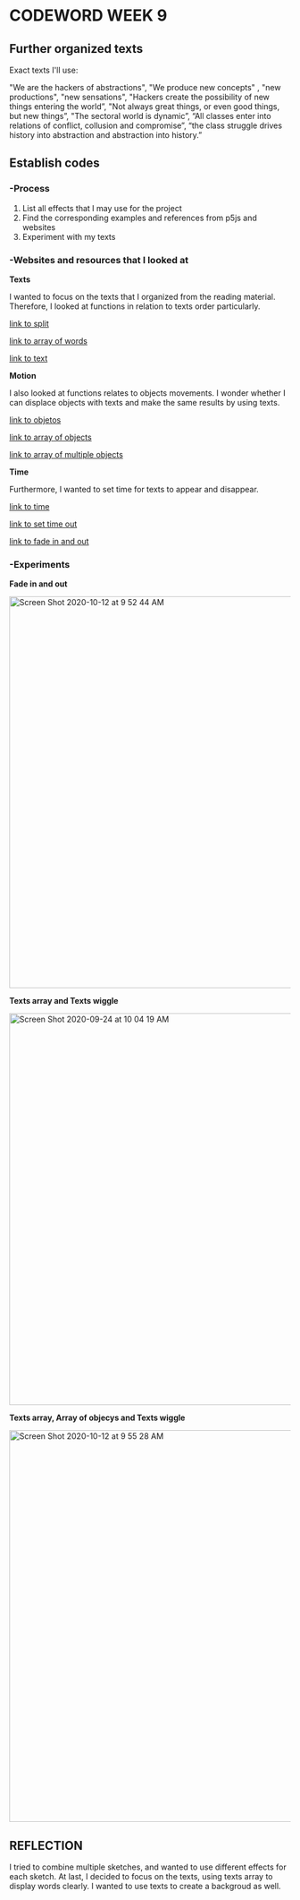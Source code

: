 # CODEWORD WEEK 9

## Further organized texts

Exact texts I'll use:

"We are the hackers of abstractions", "We produce new concepts" , "new productions", "new sensations", "Hackers create the possibility of new things entering the world”, "Not always great things, or even good things, but new things”, "The sectoral world is dynamic”, “All classes enter into relations of conflict, collusion and compromise”, “the class struggle drives history into abstraction and abstraction into history.”

## Establish codes

### -Process

1. List all effects that I may use for the project
2. Find the corresponding examples and references from p5js and websites
3. Experiment with my texts

### -Websites and resources that I looked at

**Texts**

I wanted to focus on the texts that I organized from the reading material. Therefore, I looked at functions in relation to texts order particularly.

[link to split](https://p5js.org/reference/#/p5/split)

[link to array of words](https://editor.p5js.org/aferriss/sketches/B1iYPo6Kf)

[link to text](https://p5js.org/zh-Hans/reference/#/p5/text)

**Motion**

I also looked at functions relates to objects movements. I wonder whether I can displace objects with texts and make the same results by using texts. 

[link to objetos](https://p5js.org/es/examples/objects-objects-2.html#)

[link to array of objects](https://p5js.org/es/examples/objects-array-of-objects.html)

[link to array of multiple objects](https://p5js.org/examples/objects-multiple-objects.html)

**Time**

Furthermore, I wanted to set time for texts to appear and disappear.

[link to time](https://p5js.org/reference/#/p5.MediaElement/time)

[link to set time out](https://www.youtube.com/watch?v=nGfTjA8qNDA)

[link to fade in and out](https://editor.p5js.org/remarkability/sketches/rtM08miUD)

### -Experiments

**Fade in and out**

<img width="700" alt="Screen Shot 2020-10-12 at 9 52 44 AM" src="https://user-images.githubusercontent.com/68975607/95698692-13555b00-0c75-11eb-92d2-ee9b4008b2fd.png">

**Texts array and Texts wiggle**

<img width="700" alt="Screen Shot 2020-09-24 at 10 04 19 AM" src="https://user-images.githubusercontent.com/68975607/95698426-772b5400-0c74-11eb-828c-26776a9f9529.png">

**Texts array, Array of objecys and Texts wiggle**

<img width="700" alt="Screen Shot 2020-10-12 at 9 55 28 AM" src="https://user-images.githubusercontent.com/68975607/95698449-8e6a4180-0c74-11eb-86df-4904b5cc1286.png">

## REFLECTION
I tried to combine multiple sketches, and wanted to use different effects for each sketch. At last, I decided to focus on the texts, using texts array to display words clearly. I wanted to use texts to create a backgroud as well. 
